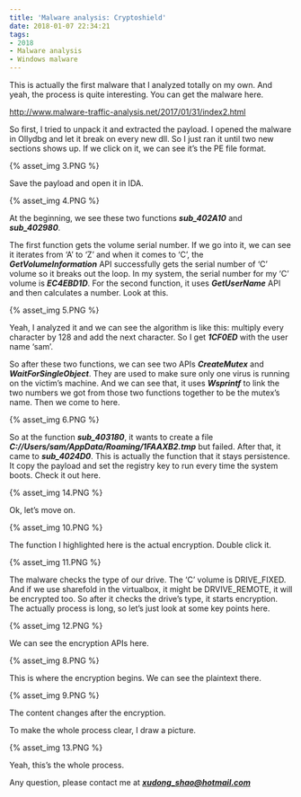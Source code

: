 ```yaml
---
title: 'Malware analysis: Cryptoshield'
date: 2018-01-07 22:34:21
tags:
- 2018
- Malware analysis
- Windows malware
---
```

This is actually the first malware that I analyzed totally on my own. And yeah, the process is quite interesting. You can get the malware here.

http://www.malware-traffic-analysis.net/2017/01/31/index2.html

So first, I tried to unpack it and extracted the payload. I opened the malware in Ollydbg and let it break on every new dll. So I just ran it until two new sections shows up. If we click on it, we can see it’s the PE file format.

{% asset_img 3.PNG %}  

Save the payload and open it in IDA. 

{% asset_img 4.PNG %} 

At the beginning, we see these two functions <b><i>sub_402A10</i></b> and <b><i>sub_402980</i></b>. 

The first function gets the volume serial number. If we go into it, we can see it iterates from ‘A’ to ‘Z’ and when it comes to ‘C’, the <b><i>GetVolumeInformation</i></b> API successfully gets the serial number of ‘C’ volume so it breaks out the loop. In my system, the serial number for my ‘C’ volume is <b><i>EC4EBD1D</i></b>. For the second function, it uses <b><i>GetUserName</i></b> API and then calculates a number. Look at this.
 
{% asset_img 5.PNG %} 

Yeah, I analyzed it and we can see the algorithm is like this: multiply every character by 128 and add the next character. So I get <b><i>1CF0ED</i></b> with the user name ‘sam’. 

So after these two functions, we can see two APIs <b><i>CreateMutex</i></b> and <b><i>WaitForSingleObject</i></b>. They are used to make sure only one virus is running on the victim’s machine. And we can see that, it uses <b><i>Wsprintf</i></b> to link the two numbers we got from those two functions together to be the mutex’s name. Then we come to here.

{% asset_img 6.PNG %} 

So at the function <b><i>sub_403180</i></b>, it wants to create a file <b><i>C://Users/sam/AppData/Roaming/1FAAXB2.tmp</i></b> but failed. After that, it came to <b><i>sub_4024D0</i></b>. This is actually the function that it stays persistence. It copy the payload and set the registry key to run every time the system boots. Check it out here.
 
{% asset_img 14.PNG %} 

Ok, let’s move on.
 
{% asset_img 10.PNG %} 

The function I highlighted here is the actual encryption. Double click it.
 
{% asset_img 11.PNG %} 

The malware checks the type of our drive. The ‘C’ volume is DRIVE_FIXED. And if we use sharefold in the virtualbox, it might be DRVIVE_REMOTE, it will be encrypted too. So after it checks the drive’s type, it starts encryption. The actually process is long, so let’s just look at some key points here.

{% asset_img 12.PNG %}  

We can see the encryption APIs here. 

{% asset_img 8.PNG %} 

This is where the encryption begins. We can see the plaintext there. 

{% asset_img 9.PNG %} 

The content changes after the encryption.

To make the whole process clear, I draw a picture.

{% asset_img 13.PNG %} 

Yeah, this’s the whole process. 

Any question, please contact me at <b><i>xudong_shao@hotmail.com</i></b>